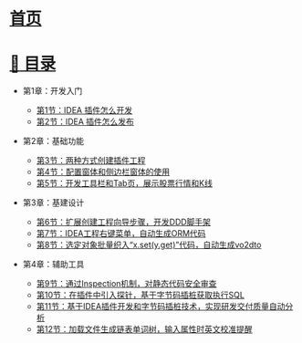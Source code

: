 # [首页](/README)
# [:memo: 目录](/md/list.md)
   - 第1章：开发入门
   
       - [第1节：IDEA 插件怎么开发](/md/idea-plugin/2021-08-27-技术调研IDEA插件怎么开发.md)
       - [第2节：IDEA 插件怎么发布](/md/idea-plugin/2021-08-29-技术实践IDEA插件怎么发布.md)
   
   - 第2章：基础功能
   
       - [第3节：两种方式创建插件工程](/md/idea-plugin/2021-10-18-第一节：两种方式创建插件工程.md)
       - [第4节：配置窗体和侧边栏窗体的使用](/md/idea-plugin/2021-11-03-第二节：配置窗体和侧边栏窗体的使用.md)
       - [第5节：开发工具栏和Tab页，展示股票行情和K线](/md/idea-plugin/2021-11-18-第三节：开发工具栏和Tab页展示股票行情和K线.md)
   
   - 第3章：基建设计
   
       - [第6节：扩展创建工程向导步骤，开发DDD脚手架](/md/idea-plugin/2021-11-24-第四节：扩展创建工程向导步骤开发DDD脚手架.md)
       - [第7节：IDEA工程右键菜单，自动生成ORM代码](/md/idea-plugin/2021-12-08-第五节：IDEA工程右键菜单自动生成ORM代码.md)
       - [第8节：选定对象批量织入“x.set(y.get)”代码，自动生成vo2dto](/md/idea-plugin/2021-12-14-第六节：以织入代码的方式自动处理vo2dto.md)
   
   - 第4章：辅助工具
       
       - [第9节：通过Inspection机制，对静态代码安全审查](/md/idea-plugin/2021-12-22-第7节：通过Inspection机制为静态代码安全审查.md)
       - [第10节：在插件中引入探针，基于字节码插桩获取执行SQL](/md/idea-plugin/2022-01-17-第8节：在插件中引入探针基于字节码插桩获取执行SQL.md)
       - [第11节：基于IDEA插件开发和字节码插桩技术，实现研发交付质量自动分析](/md/idea-plugin/2022-01-22-第9节：加载文件生成链表单词树输入属性时英文校准提醒.md)
       - [第12节：加载文件生成链表单词树，输入属性时英文校准提醒](/md/idea-plugin/2022-01-23-第10节：基于字节码插桩采集数据实现代码交付质量自动分析.md)
